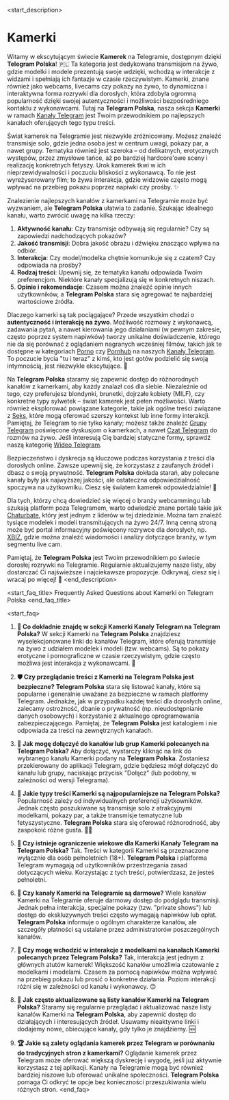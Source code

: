 <start_description>
# Kamerki

Witamy w ekscytującym świecie **Kamerek** na Telegramie, dostępnym dzięki **Telegram Polska**! 🇵🇱 Ta kategoria jest dedykowana transmisjom na żywo, gdzie modelki i modele prezentują swoje wdzięki, wchodzą w interakcje z widzami i spełniają ich fantazje w czasie rzeczywistym. Kamerki, znane również jako webcams, livecams czy pokazy na żywo, to dynamiczna i interaktywna forma rozrywki dla dorosłych, która zdobyła ogromną popularność dzięki swojej autentyczności i możliwości bezpośredniego kontaktu z wykonawcami. Tutaj na **Telegram Polska**, nasza sekcja **Kamerki** w ramach [Kanały Telegram](/kanaly/) jest Twoim przewodnikiem po najlepszych kanałach oferujących tego typu treści.

Świat kamerek na Telegramie jest niezwykle zróżnicowany. Możesz znaleźć transmisje solo, gdzie jedna osoba jest w centrum uwagi, pokazy par, a nawet grupy. Tematyka również jest szeroka – od delikatnych, erotycznych występów, przez zmysłowe tańce, aż po bardziej hardcore'owe sceny i realizację konkretnych fetyszy. Urok kamerek tkwi w ich nieprzewidywalności i poczuciu bliskości z wykonawcą. To nie jest wyreżyserowany film; to żywa interakcja, gdzie widzowie często mogą wpływać na przebieg pokazu poprzez napiwki czy prośby. ✨

Znalezienie najlepszych kanałów z kamerkami na Telegramie może być wyzwaniem, ale **Telegram Polska** ułatwia to zadanie. Szukając idealnego kanału, warto zwrócić uwagę na kilka rzeczy:
1.  **Aktywność kanału**: Czy transmisje odbywają się regularnie? Czy są zapowiedzi nadchodzących pokazów?
2.  **Jakość transmisji**: Dobra jakość obrazu i dźwięku znacząco wpływa na odbiór.
3.  **Interakcja**: Czy model/modelka chętnie komunikuje się z czatem? Czy odpowiada na prośby?
4.  **Rodzaj treści**: Upewnij się, że tematyka kanału odpowiada Twoim preferencjom. Niektóre kanały specjalizują się w konkretnych niszach.
5.  **Opinie i rekomendacje**: Czasem można znaleźć opinie innych użytkowników, a **Telegram Polska** stara się agregować te najbardziej wartościowe źródła.

Dlaczego kamerki są tak pociągające? Przede wszystkim chodzi o **autentyczność i interakcję na żywo**. Możliwość rozmowy z wykonawcą, zadawania pytań, a nawet kierowania jego działaniami (w pewnym zakresie, często poprzez system napiwków) tworzy unikalne doświadczenie, którego nie da się porównać z oglądaniem nagranych wcześniej filmów, takich jak te dostępne w kategoriach [Porno](/kanaly/porno/) czy [Pornhub](/kanaly/pornhub/) na naszych [Kanały Telegram](/kanaly/). To poczucie bycia "tu i teraz" z kimś, kto jest gotów podzielić się swoją intymnością, jest niezwykle ekscytujące. 🍑

Na **Telegram Polska** staramy się zapewnić dostęp do różnorodnych kanałów z kamerkami, aby każdy znalazł coś dla siebie. Niezależnie od tego, czy preferujesz blondynki, brunetki, dojrzałe kobiety (MILF), czy konkretne typy sylwetek – świat kamerek jest pełen możliwości. Warto również eksplorować powiązane kategorie, takie jak ogólne treści związane z [Seks](/kanaly/seks/), które mogą oferować szerszy kontekst lub inne formy interakcji. Pamiętaj, że Telegram to nie tylko kanały; możesz także znaleźć [Grupy Telegram](/grupy/) poświęcone dyskusjom o kamerkach, a nawet [Czat Telegram](/czat/) do rozmów na żywo. Jeśli interesują Cię bardziej statyczne formy, sprawdź naszą kategorię [Wideo Telegram](/wideo/).

Bezpieczeństwo i dyskrecja są kluczowe podczas korzystania z treści dla dorosłych online. Zawsze upewnij się, że korzystasz z zaufanych źródeł i dbasz o swoją prywatność. **Telegram Polska** dokłada starań, aby polecane kanały były jak najwyższej jakości, ale ostateczna odpowiedzialność spoczywa na użytkowniku. Ciesz się światem kamerek odpowiedzialnie! 🚀

Dla tych, którzy chcą dowiedzieć się więcej o branży webcammingu lub szukają platform poza Telegramem, warto odwiedzić znane portale takie jak [Chaturbate](https://chaturbate.com), który jest jednym z liderów w tej dziedzinie. Można tam znaleźć tysiące modelek i modeli transmitujących na żywo 24/7. Inną cenną stroną może być portal informacyjny poświęcony rozrywce dla dorosłych, np. [XBIZ](https://www.xbiz.com), gdzie można znaleźć wiadomości i analizy dotyczące branży, w tym segmentu live cam.

Pamiętaj, że **Telegram Polska** jest Twoim przewodnikiem po świecie dorosłej rozrywki na Telegramie. Regularnie aktualizujemy nasze listy, aby dostarczać Ci najświeższe i najciekawsze propozycje. Odkrywaj, ciesz się i wracaj po więcej! 🔄
<end_description>

<start_faq_title>
Frequently Asked Questions about Kamerki on Telegram Polska
<end_faq_title>

<start_faq>
1. **🤔 Co dokładnie znajdę w sekcji Kamerki Kanały Telegram na Telegram Polska?**
W sekcji Kamerki na **Telegram Polska** znajdziesz wyselekcjonowane linki do kanałów Telegram, które oferują transmisje na żywo z udziałem modelek i modeli (tzw. webcams). Są to pokazy erotyczne i pornograficzne w czasie rzeczywistym, gdzie często możliwa jest interakcja z wykonawcami. 🔞

2. **🛡️ Czy przeglądanie treści z Kamerki na Telegram Polska jest bezpieczne?**
**Telegram Polska** stara się listować kanały, które są popularne i generalnie uważane za bezpieczne w ramach platformy Telegram. Jednakże, jak w przypadku każdej treści dla dorosłych online, zalecamy ostrożność, dbanie o prywatność (np. nieudostępnianie danych osobowych) i korzystanie z aktualnego oprogramowania zabezpieczającego. Pamiętaj, że **Telegram Polska** jest katalogiem i nie odpowiada za treści na zewnętrznych kanałach.

3. **🔗 Jak mogę dołączyć do kanałów lub grup Kamerki polecanych na Telegram Polska?**
Aby dołączyć, wystarczy kliknąć na link do wybranego kanału Kamerki podany na **Telegram Polska**. Zostaniesz przekierowany do aplikacji Telegram, gdzie będziesz mógł dołączyć do kanału lub grupy, naciskając przycisk "Dołącz" (lub podobny, w zależności od wersji Telegrama).

4. **🌟 Jakie typy treści Kamerki są najpopularniejsze na Telegram Polska?**
Popularność zależy od indywidualnych preferencji użytkowników. Jednak często poszukiwane są transmisje solo z atrakcyjnymi modelkami, pokazy par, a także transmisje tematyczne lub fetyszystyczne. **Telegram Polska** stara się oferować różnorodność, aby zaspokoić różne gusta. 💃🕺

5. **🔞 Czy istnieje ograniczenie wiekowe dla Kamerki Kanały Telegram na Telegram Polska?**
Tak. Treści w kategorii Kamerki są przeznaczone wyłącznie dla osób pełnoletnich (18+). **Telegram Polska** i platforma Telegram wymagają od użytkowników przestrzegania zasad dotyczących wieku. Korzystając z tych treści, potwierdzasz, że jesteś pełnoletni.

6. **💸 Czy kanały Kamerki na Telegramie są darmowe?**
Wiele kanałów Kamerki na Telegramie oferuje darmowy dostęp do podglądu transmisji. Jednak pełna interakcja, specjalne pokazy (tzw. "private shows") lub dostęp do ekskluzywnych treści często wymagają napiwków lub opłat. **Telegram Polska** informuje o ogólnym charakterze kanałów, ale szczegóły płatności są ustalane przez administratorów poszczególnych kanałów.

7. **💬 Czy mogę wchodzić w interakcje z modelkami na kanałach Kamerki polecanych przez Telegram Polska?**
Tak, interakcja jest jednym z głównych atutów kamerek! Większość kanałów umożliwia czatowanie z modelkami i modelami. Czasem za pomocą napiwków można wpływać na przebieg pokazu lub prosić o konkretne działania. Poziom interakcji różni się w zależności od kanału i wykonawcy. 😊

8. **🔄 Jak często aktualizowane są listy kanałów Kamerki na Telegram Polska?**
Staramy się regularnie przeglądać i aktualizować nasze listy kanałów Kamerki na **Telegram Polska**, aby zapewnić dostęp do działających i interesujących źródeł. Usuwamy nieaktywne linki i dodajemy nowe, obiecujące kanały, gdy tylko je znajdziemy. 🆕

9. **🏆 Jakie są zalety oglądania kamerek przez Telegram w porównaniu do tradycyjnych stron z kamerkami?**
Oglądanie kamerek przez Telegram może oferować większą dyskrecję i wygodę, jeśli już aktywnie korzystasz z tej aplikacji. Kanały na Telegramie mogą być również bardziej niszowe lub oferować unikalne społeczności. **Telegram Polska** pomaga Ci odkryć te opcje bez konieczności przeszukiwania wielu różnych stron.
<end_faq>